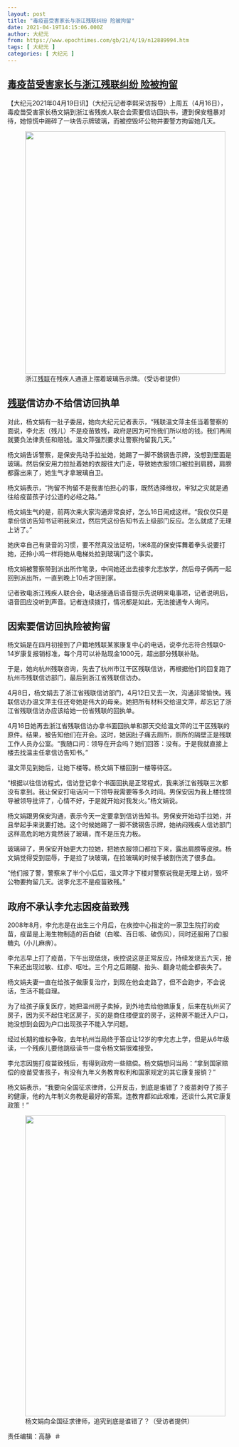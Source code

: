 ```yaml
---
layout: post
title: "毒疫苗受害家长与浙江残联纠纷 险被拘留"
date: 2021-04-19T14:15:06.000Z
author: 大纪元
from: https://www.epochtimes.com/gb/21/4/19/n12889994.htm
tags: [ 大纪元 ]
categories: [ 大纪元 ]
---
```

<!--1618841706000-->
[毒疫苗受害家长与浙江残联纠纷 险被拘留](https://www.epochtimes.com/gb/21/4/19/n12889994.htm)
------

<div>
<p>【大纪元2021年04月19日讯】（大纪元记者李熙采访报导）上周五（4月16日），毒疫苗受害家长杨文娟到浙江省残疾人联合会索要信访回执书，遭到保安粗暴对待，她惊慌中踢碎了一块告示牌玻璃，而被控毁坏公物并要警方拘留她几天。</p><figure id="attachment_12890060" aria-describedby="caption-attachment-12890060" style="width: 450px" class="wp-caption aligncenter"><a target="_blank" href="https://i.epochtimes.com/assets/uploads/2021/04/id12890060-S__4112423.jpg"><img class="size-medium wp-image-12890060" src="https://i.epochtimes.com/assets/uploads/2021/04/id12890060-S__4112423-450x544.jpg" alt="" width="450" height="544" /></a><figcaption id="caption-attachment-12890060" class="wp-caption-text">浙江<a href="https://www.epochtimes.com/gb/tag/%E6%AE%8B%E8%81%94.html">残联</a>在残疾人通道上摆着玻璃告示牌。（受访者提供）</figcaption></figure><h2><a href="https://www.epochtimes.com/gb/tag/%E6%AE%8B%E8%81%94.html">残联</a>信访办不给信访回执单</h2><p>对此，杨文娟有一肚子委屈，她向大纪元记者表示，“残联温文萍主任当着警察的面说，李允志（残儿）不是疫苗致残，政府是因为可怜我们所以给的钱。我们再闹就要负法律责任和赔钱。温文萍强烈要求让警察拘留我几天。”</p><p>杨文娟告诉警察，是保安先动手拉扯她，她踢了一脚不銹钢告示牌，没想到里面是玻璃。然后保安用力拉扯着她的衣服往大门走，导致她衣服领口被拉到肩膀，肩膀都露出来了，她生气才拿玻璃自卫。</p><p>杨文娟表示，“拘留不拘留不是我害怕担心的事，既然选择维权，牢狱之灾就是通往给疫苗孩子讨公道的必经之路。”</p><p>杨文娟生气的是，前两次来大家沟通非常良好，怎么16日闹成这样。“我仅仅只是拿份信访告知书证明我来过，然后凭这份告知书去上级部门反应。怎么就成了无理上访了。”</p><p>她庆幸自己有录音的习惯，要不然真没法证明，1米8高的保安挥舞着拳头说要打她，还拎小鸡一样将她从电梯处拉到玻璃门这个事实。</p><p>杨文娟被警察带到派出所作笔录，中间她还出去接李允志放学，然后母子俩再一起回到派出所，一直到晚上10点才回到家。</p><p>记者致电浙江残疾人联合会，电话接通后语音提示先说明来电事项，记者说明后，语音回应没听到声音。记者连续拨打，情况都是如此，无法接通专人询问。</p><h2>因索要信访回执险被拘留</h2><p>杨文娟是在四月初接到了户籍地残联某家康复中心的电话，说李允志符合残联0-14岁康复报销标准，每个月可以补贴现金1000元，超出部分残联补贴。</p><p>于是，她向杭州残联咨询，先去了杭州市江干区残联信访，再根据他们的回复跑了杭州市残联信访部门，最后到浙江省残联信访办。</p><p>4月8日，杨文娟去了浙江省残联信访部门，4月12日又去一次，沟通非常愉快。残联信访办温文萍主任还夸她是伟大的母亲。她把所有材料交给温文萍，却忘记了浙江省残联信访办应该给她一份省残联的回执单。</p><p>4月16日她再去浙江省残联信访办拿书面回执单和那天交给温文萍的江干区残联的原件。结果，被告知他们在开会。这时，她因肚子痛去厕所，厕所的隔壁正是残联工作人员办公室。“我随口问：领导在开会吗？她们回答：没有。于是我就直接上楼去找温主任拿信访告知书。”</p><p>温文萍见到她后，让她下楼等。杨文娟下楼回到一楼等待区。</p><p>“根据以往信访程式，信访登记拿个书面回执是正常程式，我来浙江省残联三次都没有拿到。我让保安打电话问一下领导我需要等多久时间。男保安因为我上楼找领导被领导批评了，心情不好，于是就开始对我发火。”杨文娟说。</p><p>杨文娟跟男保安沟通，表示今天一定要拿到信访告知书。男保安开始动手拉她，并且举起手来说要打她。这个时候她踢了一脚不銹钢告示牌，她纳闷残疾人信访部门这样高危的地方竟然装了玻璃，而不是压克力板。</p><p>玻璃碎了，男保安开始更大力拉她，把她衣服领口都拉下来，露出肩膀等皮肤。杨文娟觉得受到屈辱，于是捡了块玻璃，在捡玻璃的时候手被割伤流了很多血。</p><p>“他们报了警，警察来了半个小后后，温文萍才下楼对警察说我是无理上访，毁坏公物要拘留几天。说李允志不是疫苗致残。”</p><h2>政府不承认李允志因疫苗致残</h2><p>2008年8月，李允志是在出生三个月后，在疾控中心指定的一家卫生院打的疫苗，疫苗是上海生物制造的百白破（白喉、百日咳、破伤风），同时还服用了口服糖丸（小儿麻痹）。</p><p>李允志早上打了疫苗，下午出现低烧，疾控说这是正常反应，持续发烧五六天，接下来还出现过敏、红疹、呕吐。三个月之后踢腿、抬头、翻身功能全都丧失了。</p><p>杨文娟夫妻一直在给孩子做康复治疗，到现在他会走路了，但不会跑步，不会说话，生活不能自理。</p><p>为了给孩子康复医疗，她把温州房子卖掉，到外地去给他做康复，后来在杭州买了房子，因为买不起住宅区房子，买的是商住楼便宜的房子，这种房不能迁入户口，她没想到会因为户口出现孩子不能入学问题。</p><p>经过长期的维权争取，去年杭州当局终于答应让12岁的李允志上学，但是从6年级读，一个残疾儿要他跳级读书一度令杨文娟很难接受。</p><p>李允志因施打疫苗致残后，有得到政府一些赔偿。杨文娟想问当局：“拿到国家赔偿的疫苗受害孩子，有没有九年义务教育权利和国家规定的其它康复报销？”</p><p>杨文娟表示，“我要向全国征求律师，公开反击，到底是谁错了？疫苗剥夺了孩子的健康，他的九年制义务教是最好的答案。连教育都如此艰难，还谈什么其它康复政策！”</p><figure id="attachment_12890068" aria-describedby="caption-attachment-12890068" style="width: 450px" class="wp-caption aligncenter"><a target="_blank" href="https://i.epochtimes.com/assets/uploads/2021/04/id12890068-S__4112406.jpg"><img class="size-medium wp-image-12890068" src="https://i.epochtimes.com/assets/uploads/2021/04/id12890068-S__4112406-450x675.jpg" alt="" width="450" height="675" /></a><figcaption id="caption-attachment-12890068" class="wp-caption-text">杨文娟向全国征求律师，追究到底是谁错了？（受访者提供）</figcaption></figure><p>责任编辑：高静  ＃</p>
</div>
